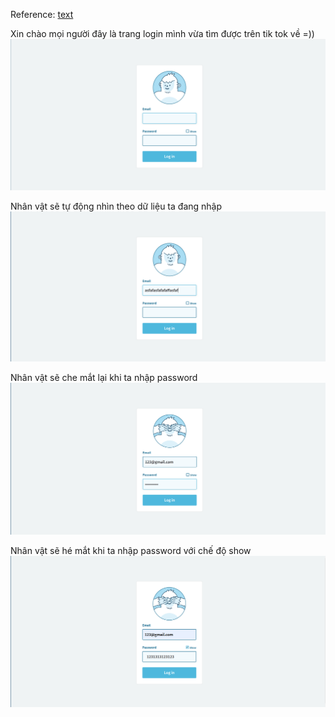 Reference: [text](https://codepen.io/mubasherdeveloper/pen/wvXerJJ)

Xin chào mọi người đây là trang login mình vừa tìm được trên tik tok về =))
![alt text](image.png)

Nhân vật sẽ tự động nhìn theo dữ liệu ta đang nhập
![alt text](image-1.png)

Nhân vật sẽ che mắt lại khi ta nhập password
![alt text](image-2.png)

Nhân vật sẽ hé mắt khi ta nhập password với chế độ show
![alt text](image-3.png)

